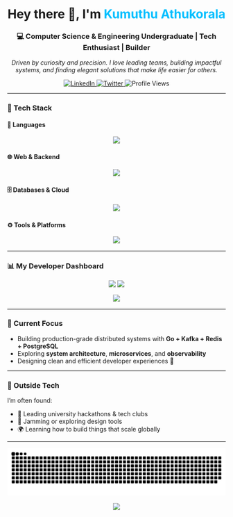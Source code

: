 <!-- Profile Header -->
<h1 align="center">
  Hey there 👋, I'm <span style="color:#00BFFF;">Kumuthu Athukorala</span>
</h1>

<h3 align="center">💻 Computer Science & Engineering Undergraduate | Tech Enthusiast | Builder</h3>

<p align="center">
  <em>Driven by curiosity and precision. I love leading teams, building impactful systems, and finding elegant solutions that make life easier for others.</em>
</p>

<p align="center">
  <a href="https://www.linkedin.com/in/kumuthu-athukorala/">
    <img src="https://img.shields.io/badge/LinkedIn-Kumuthu_Athukorala-0077B5?style=flat&logo=linkedin" alt="LinkedIn" />
  </a>
  <a href="https://twitter.com/Kumuthu5">
    <img src="https://img.shields.io/twitter/follow/Kumuthu5?style=flat&logo=twitter&color=1DA1F2" alt="Twitter" />
  </a>
  <img src="https://komarev.com/ghpvc/?username=KumuthuA&color=blueviolet&style=flat" alt="Profile Views" />
</p>

---

### 🧠 Tech Stack

#### 💬 Languages
<p align="center">
  <img src="https://skillicons.dev/icons?i=python,java,go,typescript,javascript,c" />
</p>

#### 🌐 Web & Backend
<p align="center">
  <img src="https://skillicons.dev/icons?i=react,nodejs,spring,angular,fastapi,express" />
</p>

#### 🗄️ Databases & Cloud
<p align="center">
  <img src="https://skillicons.dev/icons?i=mysql,postgresql,firebase,redis,mongodb" />
</p>

#### ⚙️ Tools & Platforms
<p align="center">
  <img src="https://skillicons.dev/icons?i=git,github,docker,postman,kafka,figma,vscode" />
</p>

---

### 📊 My Developer Dashboard

<p align="center">
  <img 
    src="https://github-readme-stats.vercel.app/api?username=KumuthuA&show_icons=true&theme=tokyonight&hide_border=true&count_private=true" 
    height="165px" 
  />
  <img 
    src="https://github-readme-streak-stats.herokuapp.com?user=KumuthuA&theme=tokyonight&hide_border=true" 
    height="165px" 
  />
</p>

<p align="center">
  <img 
    src="https://github-readme-stats.vercel.app/api/top-langs/?username=KumuthuA&layout=compact&theme=tokyonight&hide_border=true" 
    height="150px" 
  />
</p>

---

### 🚀 Current Focus
- Building production-grade distributed systems with **Go + Kafka + Redis + PostgreSQL**
- Exploring **system architecture**, **microservices**, and **observability**
- Designing clean and efficient developer experiences 🧩

---

### 🌱 Outside Tech
I’m often found:
- 🧗 Leading university hackathons & tech clubs  
- 🎸 Jamming or exploring design tools  
- 🌍 Learning how to build things that scale globally  

---

<p align="center">
  <img src="https://github.com/Platane/snk/raw/output/github-contribution-grid-snake.svg" alt="Snake animation" />
</p>

<p align="center">
  <img src="https://capsule-render.vercel.app/api?type=waving&color=gradient&height=90&section=footer"/>
</p>
